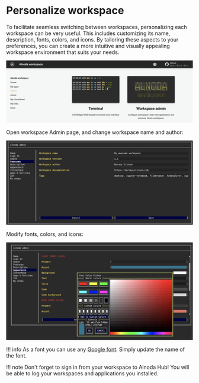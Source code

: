 <p align="center">
  <img src="../img/appear.svg" alt="" width="300">
</p>

# Personalize workspace

To facilitate seamless switching between workspaces, personalizing each workspace can be very useful. This includes customizing its 
name, description, fonts, colors, and icons. By tailoring these aspects to your preferences, you can create a more 
intuitive and visually appealing workspace environment that suits your needs.

![vscode](img/admin.jpg)

Open workspace Admin page, and change workspace name and author:

![vscode](img/features.jpg)

Modify fonts, colors, and icons: 

![vscode](img/appearance.jpg)

!!! info 
    As a font you can use any [Google font](https://fonts.google.com/). Simply update the name of the font.

!!! note 
    Don't forget to sign in from your workspace to Alnoda Hub! You will be able to log your workspaces and applications you 
    installed.

<a href="/get-started/share/">
    <div id="lottieContainer" style="display: flex; justify-content: flex-end;">
        <div id="lottieAnimation" style="width: 4rem; text-color: #E77260;"></div>
    </div>
</a>
<script src="https://cdnjs.cloudflare.com/ajax/libs/lottie-web/5.8.0/lottie.min.js"></script>
<script>
    var animation = bodymovin.loadAnimation({
      container: document.getElementById('lottieAnimation'),
      renderer: 'svg',
      loop: true,
      autoplay: true,
      path: '../img/arrow-circle-right.json' 
    });
</script>